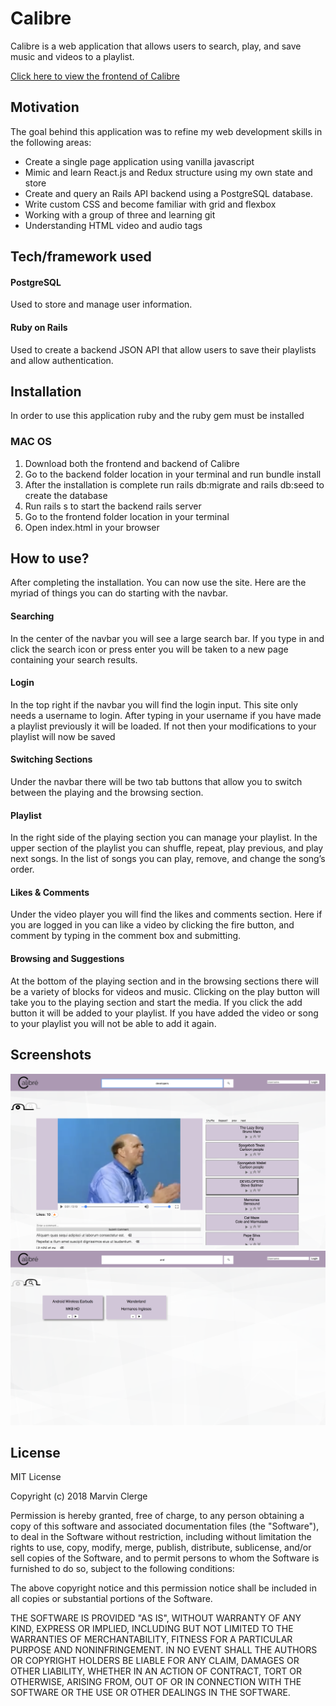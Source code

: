 # Calibre
Calibre is a web application that allows users to search, play, and save music and videos to a playlist.

[Click here to view the frontend of Calibre](https://github.com/MarvinClerge/Calibre-Frontend)

## Motivation
The goal behind this application was to refine my web development skills in the following areas:
* Create a single page application using vanilla javascript
* Mimic and learn React.js and Redux structure using my own state and store
* Create and query an Rails API backend using a PostgreSQL database.
* Write custom CSS and become familiar with grid and flexbox
* Working with a group of three and learning git
* Understanding HTML video and audio tags

## Tech/framework used
#### PostgreSQL
Used to store and manage user information.
#### Ruby on Rails
Used to create a backend JSON API that allow users to save their playlists and allow authentication.

## Installation
In order to use this application ruby and the ruby gem must be installed
### MAC OS
1. Download both the frontend and backend of Calibre
2. Go to the backend folder location in your terminal and run bundle install
3. After the installation is complete run rails db:migrate and rails db:seed to create the database
4. Run rails s to start the backend rails server
5. Go to the frontend folder location in your terminal
6. Open index.html in your browser

## How to use?
After completing the installation. You can now use the site. Here are the myriad of things you can do starting with the navbar.

#### Searching
In the center of the navbar you will see a large search bar. If you type in and click the search icon or press enter you will be taken to a new page containing your search results.
#### Login
In the top right if the navbar you will find the login input. This site only needs a username to login. After typing in your username if you have made a playlist previously it will be loaded. If not then your modifications to your playlist will now be saved
#### Switching Sections
Under the navbar there will be two tab buttons that allow you to switch between the playing and the browsing section.
#### Playlist
In the right side of the playing section you can manage your playlist. In the upper section of the playlist you can shuffle, repeat, play previous, and play next songs. In the list of songs you can play, remove, and change the song’s order.
#### Likes & Comments
Under the video player you will find the likes and comments section. Here if you are logged in you can like a video by clicking the fire button, and comment by typing in the comment box and submitting.
#### Browsing and Suggestions
At the bottom of the playing section and in the browsing sections there will be a variety of blocks for videos and music. Clicking on the play button will take you to the playing section and start the media. If you click the add button it will be added to your playlist. If you have added the video or song to your playlist you will not be able to add it again.

## Screenshots

![playine section](screen1.png)
![browsing section](screen2.png)

## License
MIT License

Copyright (c) 2018 Marvin Clerge

Permission is hereby granted, free of charge, to any person obtaining a copy
of this software and associated documentation files (the "Software"), to deal
in the Software without restriction, including without limitation the rights
to use, copy, modify, merge, publish, distribute, sublicense, and/or sell
copies of the Software, and to permit persons to whom the Software is
furnished to do so, subject to the following conditions:

The above copyright notice and this permission notice shall be included in all
copies or substantial portions of the Software.

THE SOFTWARE IS PROVIDED "AS IS", WITHOUT WARRANTY OF ANY KIND, EXPRESS OR
IMPLIED, INCLUDING BUT NOT LIMITED TO THE WARRANTIES OF MERCHANTABILITY,
FITNESS FOR A PARTICULAR PURPOSE AND NONINFRINGEMENT. IN NO EVENT SHALL THE
AUTHORS OR COPYRIGHT HOLDERS BE LIABLE FOR ANY CLAIM, DAMAGES OR OTHER
LIABILITY, WHETHER IN AN ACTION OF CONTRACT, TORT OR OTHERWISE, ARISING FROM,
OUT OF OR IN CONNECTION WITH THE SOFTWARE OR THE USE OR OTHER DEALINGS IN THE
SOFTWARE.

